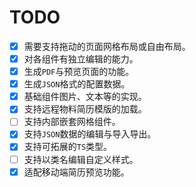# TODO
- [x] 需要支持拖动的页面网格布局或自由布局。
- [x] 对各组件有独立编辑的能力。
- [x] 生成`PDF`与预览页面的功能。
- [x] 生成`JSON`格式的配置数据。
- [x] 基础组件图片、文本等的实现。
- [x] 支持远程物料简历模版的加载。
- [ ] 支持内部嵌套网格组件。
- [x] 支持`JSON`数据的编辑与导入导出。
- [x] 支持可拓展的`TS`类型。
- [ ] 支持以类名编辑自定义样式。
- [x] 适配移动端简历预览功能。
